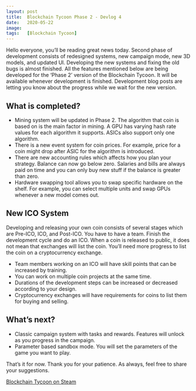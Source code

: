 ```yaml
---
layout: post
title:  Blockchain Tycoon Phase 2 - Devlog 4
date:   2020-05-22
image:  
tags:   [Blockchain Tycoon]
---
```


Hello everyone, you’ll be reading great news today. Second phase of development consists of redesigned systems, new campaign mode, new 3D models, and updated UI. Developing the new systems and fixing the old bugs is almost finished. All the features mentioned below are being developed for the ‘Phase 2’ version of the Blockchain Tycoon. It will be available whenever development is finished. Development blog posts are letting you know about the progress while we wait for the new version. 

## What is completed?

* Mining system will be updated in Phase 2. The algorithm that coin is based on is the main factor in mining. A GPU has varying hash rate values for each algorithm it supports. ASICs also support only one algorithm.
* There is a new event system for coin prices. For example, price for a coin might drop after ASIC for the algorithm is introduced. 
* There are new accounting rules which affects how you plan your strategy. Balance can now go below zero. Salaries and bills are always paid on time and you can only buy new stuff if the balance is greater than zero. 
* Hardware swapping tool allows you to swap specific hardware on the shelf. For example, you can select multiple units and swap GPUs whenever a new model comes out.

## New ICO System

Developing and releasing your own coin consists of several stages which are Pre-ICO, ICO, and Post-ICO. You have to have a team. Finish the development cycle and do an ICO. When a coin is released to public, it does not mean that exchanges will list the coin. You’ll need more progress to list the coin on a cryptocurrency exchange. 

* Team members working on an ICO will have skill points that can be increased by training. 
* You can work on multiple coin projects at the same time. 
* Durations of the development steps can be increased or decreased according to your design. 
* Cryptocurrency exchanges will have requirements for coins to list them for buying and selling. 

## What’s next?

* Classic campaign system with tasks and rewards. Features will unlock as you progress in the campaign. 
* Parameter based sandbox mode. You will set the parameters of the game you want to play. 

That’s it for now. Thank you for your patience. As always, feel free to share your suggestions. 

[Blockchain Tycoon on Steam](http://store.steampowered.com/app/824450/Blockchain_Tycoon/)
